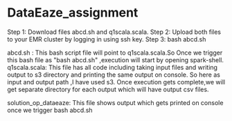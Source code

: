 # DataEaze_assignment

Step 1:
     Download files abcd.sh and q1scala.scala.
Step 2:
     Upload both files to your EMR cluster by logging in using ssh key.
Step 3:
     bash abcd.sh
     
     
abcd.sh :
    This bash script file will point to q1scala.scala.So Once we trigger this bash file as "bash abcd.sh" ,execution will start by opening spark-shell.
q1scala.scala:
    This file has all code including taking input files and writing output to s3 directory and printing the same output on console.
    So here as input and output path ,I have used s3.
    Once execution gets complete,we will get separate directory for each output which will have output csv files.
    
solution_op_dataeaze:
    This file shows output which gets printed on console once we trigger bash abcd.sh
 
    
    
